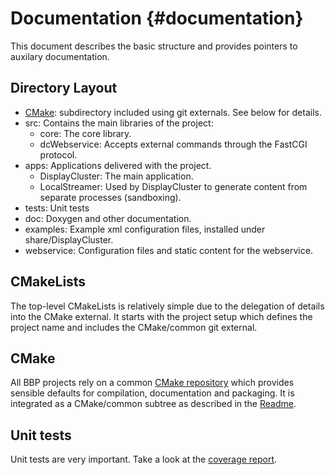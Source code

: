 Documentation {#documentation}
============

This document describes the basic structure and provides pointers to
auxilary documentation.

## Directory Layout

* [CMake](https://github.com/Eyescale/CMake#readme): subdirectory
  included using git externals. See below for details.
* src: Contains the main libraries of the project:
  * core: The core library.
  * dcWebservice: Accepts external commands through the FastCGI protocol.
* apps: Applications delivered with the project.
  * DisplayCluster: The main application.
  * LocalStreamer: Used by DisplayCluster to generate content from separate
    processes (sandboxing).
* tests: Unit tests
* doc: Doxygen and other documentation.
* examples: Example xml configuration files, installed under
  share/DisplayCluster.
* webservice: Configuration files and static content for the webservice.

## CMakeLists

The top-level CMakeLists is relatively simple due to the delegation of
details into the CMake external. It starts with the project setup which
defines the project name and includes the CMake/common git external.

## CMake

All BBP projects rely on a common
[CMake repository](https://github.com/Eyescale/CMake) which provides
sensible defaults for compilation, documentation and packaging. It is
integrated as a CMake/common subtree as described in the
[Readme](https://github.com/Eyescale/CMake#readme).

## Unit tests

Unit tests are very important. Take a look at the
[coverage report](CoverageReport/index.html).
